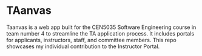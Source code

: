 # TAanvas
Taanvas is a web app built for the CEN5035 Software Engineering course in team number 4 to streamline the TA application process. It includes portals for applicants, instructors, staff, and committee members. This repo showcases my individual contribution to the Instructor Portal.
